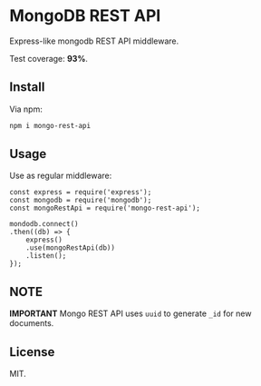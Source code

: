 # MongoDB REST API

Express-like mongodb REST API middleware.

Test coverage: **93%**.

## Install

Via npm:

```bash
npm i mongo-rest-api
```

## Usage

Use as regular middleware:

```
const express = require('express');
const mongodb = require('mongodb');
const mongoRestApi = require('mongo-rest-api');

mondodb.connect()
.then((db) => {
    express()
    .use(mongoRestApi(db))
    .listen();
});

```

## NOTE

**IMPORTANT** Mongo REST API uses `uuid` to generate `_id` for new documents.

## License

MIT.